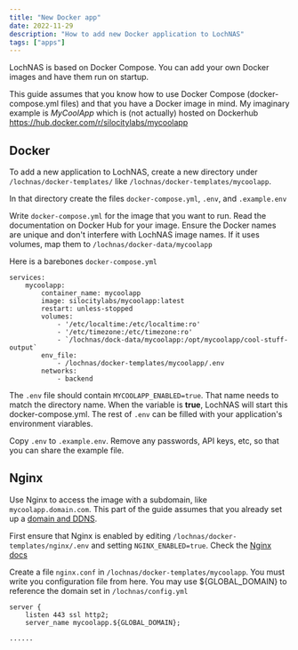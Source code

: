 ```yaml
---
title: "New Docker app"
date: 2022-11-29
description: "How to add new Docker application to LochNAS"
tags: ["apps"]
---
```


LochNAS is based on Docker Compose. You can add your own Docker images and have them run on startup.

This guide assumes that you know how to use Docker Compose (docker-compose.yml files) and that you have a Docker image in mind. My imaginary example is _MyCoolApp_ which is (not actually) hosted on Dockerhub https://hub.docker.com/r/silocitylabs/mycoolapp

## Docker

To add a new application to LochNAS, create a new directory under `/lochnas/docker-templates/` like `/lochnas/docker-templates/mycoolapp`.

In that directory create the files `docker-compose.yml`, `.env`, and `.example.env`

Write `docker-compose.yml` for the image that you want to run. Read the documentation on Docker Hub for your image. Ensure the Docker names are unique and don't interfere with LochNAS image names. If it uses volumes, map them to `/lochnas/docker-data/mycoolapp`

Here is a barebones `docker-compose.yml`
```
services:
    mycoolapp:
        container_name: mycoolapp
        image: silocitylabs/mycoolapp:latest
        restart: unless-stopped
        volumes:
            - '/etc/localtime:/etc/localtime:ro'
            - '/etc/timezone:/etc/timezone:ro'
            - `/lochnas/dock-data/mycoolapp:/opt/mycoolapp/cool-stuff-output`
        env_file:
            - /lochnas/docker-templates/mycoolapp/.env
        networks:
            - backend
```

The `.env` file should contain `MYCOOLAPP_ENABLED=true`. That name needs to match the directory name. When the variable is **true**, LochNAS will start this docker-compose.yml. The rest of `.env` can be filled with your application's environment viarables.

Copy `.env` to `.example.env`. Remove any passwords, API keys, etc, so that you can share the example file.

## Nginx

Use Nginx to access the image with a subdomain, like `mycoolapp.domain.com`. This part of the guide assumes that you already set up a [domain and DDNS](../ddns/).

First ensure that Nginx is enabled by editing `/lochnas/docker-templates/nginx/.env` and setting `NGINX_ENABLED=true`. Check the [Nginx docs](../../apps/nginx/)

Create a file `nginx.conf` in `/lochnas/docker-templates/mycoolapp`. You must write you configuration file from here. You may use ${GLOBAL_DOMAIN} to reference the domain set in `/lochnas/config.yml`

```
server {
    listen 443 ssl http2;
    server_name mycoolapp.${GLOBAL_DOMAIN};

......
```
